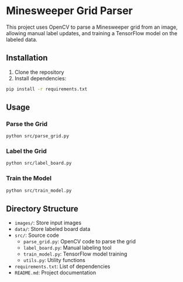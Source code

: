 # Minesweeper Grid Parser

This project uses OpenCV to parse a Minesweeper grid from an image, allowing manual label updates, and training a TensorFlow model on the labeled data.

## Installation

1. Clone the repository
2. Install dependencies:

```sh
pip install -r requirements.txt
```

## Usage

### Parse the Grid

```sh
python src/parse_grid.py
```

### Label the Grid

```sh
python src/label_board.py
```

### Train the Model

```sh
python src/train_model.py
```

## Directory Structure

- `images/`: Store input images
- `data/`: Store labeled board data
- `src/`: Source code
  - `parse_grid.py`: OpenCV code to parse the grid
  - `label_board.py`: Manual labeling tool
  - `train_model.py`: TensorFlow model training
  - `utils.py`: Utility functions
- `requirements.txt`: List of dependencies
- `README.md`: Project documentation
